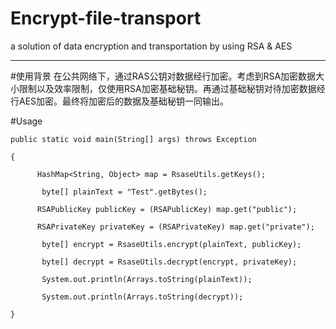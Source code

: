 # Encrypt-file-transport
a solution of data encryption and transportation by using RSA &amp; AES
***

#使用背景
在公共网络下，通过RAS公钥对数据经行加密。考虑到RSA加密数据大小限制以及效率限制，仅使用RSA加密基础秘钥。再通过基础秘钥对待加密数据经行AES加密。最终将加密后的数据及基础秘钥一同输出。

#Usage

`public static void main(String[] args) throws Exception`

`{  `

`       HashMap<String, Object> map = RsaseUtils.getKeys();  `

`       byte[] plainText = "Test".getBytes();`

`       RSAPublicKey publicKey = (RSAPublicKey) map.get("public"); ` 

`       RSAPrivateKey privateKey = (RSAPrivateKey) map.get("private");  `

`       byte[] encrypt = RsaseUtils.encrypt(plainText, publicKey);`

`       byte[] decrypt = RsaseUtils.decrypt(encrypt, privateKey);`

`       System.out.println(Arrays.toString(plainText));`

`       System.out.println(Arrays.toString(decrypt));`

`}`

